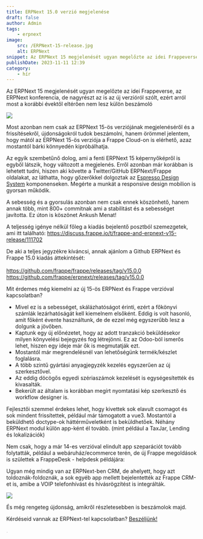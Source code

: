 ```yaml
---
title: ERPNext 15.0 verzió megjelenése
draft: false
author: Admin
tags:
    - erpnext
image:
    src: /ERPNext-15-release.jpg
    alt: ERPNext
snippet: Az ERPNext 15 megjelenését ugyan megelőzte az idei Frappeverse, az ERPNext konferencia, de nagyrészt az is az új verzióról szólt. 
publishDate: 2023-11-11 12:39
category:
    - hír
---
```


<p>Az ERPNext 15 megjelenését ugyan megelőzte az idei Frappeverse, az ERPNext konferencia, de nagyrészt az is az új verzióról szólt, ezért arról most a korábbi évektől eltérően nem lesz külön beszámoló</p></p>
<p><img src="/images/ERPNext-15-release.jpg"></p></p>
<p>Most azonban nem csak az ERPNext 15-ös verziójának megjelenéséről és a frissítésekről, újdonságokról tudok beszámolni, hanem örömmel jelentem, hogy mától az ERPNext 15-ös verziója a Frappe Cloud-on is elérhető, azaz mostantól bárki könnyedén kipróbálhatja. </p></p>
<p>Az egyik szembetűnő dolog, ami a fenti ERPNext 15 képernyőképről is egyből látszik, hogy változott a megjelenés. Erről azonban már korábban is lehetett tudni, hiszen aki követte a Twitter/GitHub ERPNext/Frappe oldalakat, az láthatta, hogy gőzerőkkel dolgoztak az <a href="https://frappeui.com/">Espresso Design System</a> komponenseken. Megérte a munkát a responsive design mobilion is gyorsan működik. </p></p>
<p>A sebesség és a gyorsulás azonban nem csak ennek köszönhető, hanem annak több, mint 800+ commitnak ami a stabilitást és a sebességet javította. Ez úton is köszönet Ankush Menat! </p></p>
<p>A teljesség igénye nélkül főleg a kiadás bejelentő posztból szemezgetek, ami itt található: <a href="https://discuss.frappe.io/t/frappe-and-erpnext-v15-release/111702">https://discuss.frappe.io/t/frappe-and-erpnext-v15-release/111702</a></p></p>
<p>De aki a teljes jegyzékre kíváncsi, annak ajánlom a Github ERPNext és Frappe 15.0 kiadás áttekintését: </br></br>
<a href="https://github.com/frappe/frappe/releases/tag/v15.0.0">https://github.com/frappe/frappe/releases/tag/v15.0.0</a></br>
<a href="https://github.com/frappe/erpnext/releases/tag/v15.0.0">https://github.com/frappe/erpnext/releases/tag/v15.0.0</a></br>
</p></p>

<p>Mit érdemes még kiemelni az új 15-ös ERPNext és Frappe verzióval kapcsolatban?</p></p>
<p><ul> 
<li>Mivel ez is a sebességet, skálázhatóságot érinti, ezért a főkönyvi számlák lezárhatóságát kell kiemelnem elsőként. Eddig is volt hasonló, amit főként évente használtunk, de de ezzel még egyszerűbb lesz a dolgunk a jövőben.</li>
<li>Kaptunk egy új előnézetet, hogy az adott tranzakció beküldésekor milyen könyvelési bejegyzés fog létrejönni. Ez az Odoo-ból ismerős lehet, hiszen egy ideje már ők is megmutatják ezt.</li>
<li>Mostantól már megrendelésnél van lehetőségünk termék/készlet foglalásra.</li>
<li>A több szintű gyártási anyagjegyzék kezelés egyszerűen az új szerkesztővel.</li>
<li>Az eddig döcögős egyedi szériaszámok kezelését is egységesítették és kivasalták.</li>
<li>Bekerült az általam is korábban megírt nyomtatási kép szerkesztő és workflow designer is. </li></ul></p></p>

<p>Fejlesztői szemmel érdekes lehet, hogy kivettek sok elavult csomagot és sok mindent frissítettek, például már támogatott a vue3. Mostantól a beküldhető doctype-ok háttérműveletként is beküldhetőek. Néhány ERPNext modul külön app-ként él tovább. (mint például a TaxJar, Lending és lokalizációk)</p></p>

<p>Nem csak, hogy a már 14-es verzióval elindult app szeparációt tovább folytatták, például a webáruház/ecommerce terén, de új Frappe megoldások is születtek a FrappeDesk - helpdesk példájára:</p></p>

<p>Ugyan még mindig van az ERPNext-ben CRM, de ahelyett, hogy azt toldoznák-foldoznák, a sok egyéb app mellett bejelentették az Frappe CRM-et is, amibe a VOIP telefonhívást és hívásrögzítést is integrálták. </p></p>
<p><img src="/images/Frappe-CRM.png"></p></p>

És még rengeteg újdonság, amikről részletesebben is beszámolok majd. </p></p>

Kérdéseid vannak az ERPNext-tel kapcsolatban? <a href="https://www.monolithon.com/hu/kapcsolat">Beszéljünk!</a></p></p>


<p><span style="color: rgb(187, 187, 187);">. </span></p>
